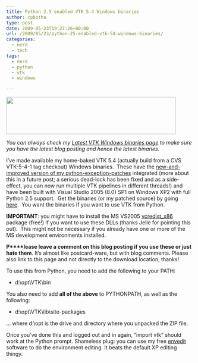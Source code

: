 ```yaml
---
title: Python 2.5 enabled VTK 5.4 Windows binaries
author: cpbotha
type: post
date: 2009-05-23T19:27:26+00:00
url: /2009/05/23/python-25-enabled-vtk-54-windows-binaries/
categories:
  - nerd
  - tech
tags:
  - nerd
  - python
  - vtk
  - windows

---
```

<img alt="" class="alignnone" height="100" src="http://vtk.org/opensourcelogos/vtk100.png" style="border: 0pt none;" width="456"/>

_You can always check my [Latest VTK Windows binaries page][1] to make sure you have the latest blog posting and hence the latest binaries._

I’ve made available my home-baked VTK 5.4 (actually build from a CVS VTK-5-4-1 tag checkout) Windows binaries.  These have the [new-and-improved version of my python-exception-patches][2] integrated (more about this in a future post; a serious dead-lock has been fixed and as a side-effect, you can now run multiple VTK pipelines in different threads!) and have been built with Visual Studio 2005 (8.0) SP1 on Windows XP2 with full Python 2.5 support.  Get the binaries (or my patched source) by going [here][3].  You want the binaries if you want to use VTK from Python.

**IMPORTANT**: you might have to install the MS VS2005 [vcredist_x86][4] package (free!) if you want to use these DLLs (thanks Jelle for pointing this out).  This might not be necessary if you already have one or more of the MS development environments installed.

**P****lease leave a comment on this blog posting if you use these or just hate them**. It’s almost like postcard-ware, but with blog comments. Please also link to this page and not directly to the download location, thanks!

To use this from Python, you need to add the following to your PATH:

  * d:\opt\VTK\bin

You also need to add **all of the above** to PYTHONPATH, as well as the following:

  * d:\opt\VTK\lib\site-packages

… where d:\opt is the drive and directory where you unpacked the ZIP file.

Once you’ve done this and logged out and in again, “import vtk” should work at the Python prompt. Shameless plug: you can use my free [envedit][5] software to do the environment editing. It beats the default XP editing thingy.

 [1]: http://cpbotha.net/software/latest-vtk-windows-binaries/ "Latest VTK Windows binaries page."
 [2]: http://code.google.com/p/devide/source/browse/trunk/johannes/patches/pyvtk_tryexcept_and_pyexceptions_20090519_vtk-5-4-1.diff "link to new and improved pyexceptions patch"
 [3]: http://visualisation.tudelft.nl/~cpbotha/files/vtk_itk/vtk-5.4/ "Link to VTK 5.4 binaries download directory"
 [4]: http://www.microsoft.com/downloads/details.aspx?familyid=32BC1BEE-A3F9-4C13-9C99-220B62A191EE&displaylang=en "link to vcredist_x86.exe"
 [5]: ../software/envedit "envedit homepage"
